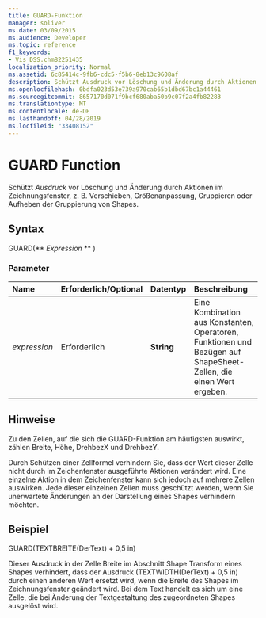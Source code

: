 ```yaml
---
title: GUARD-Funktion
manager: soliver
ms.date: 03/09/2015
ms.audience: Developer
ms.topic: reference
f1_keywords:
- Vis_DSS.chm82251435
localization_priority: Normal
ms.assetid: 6c85414c-9fb6-cdc5-f5b6-8eb13c9608af
description: Schützt Ausdruck vor Löschung und Änderung durch Aktionen im Zeichnungsfenster, z. B. Verschieben, Größenanpassung, Gruppieren oder Aufheben der Gruppierung von Shapes.
ms.openlocfilehash: 0bdfa023d53e739a970cab65b1dbd67bc1a44461
ms.sourcegitcommit: 8657170d071f9bcf680aba50b9c07f2a4fb82283
ms.translationtype: MT
ms.contentlocale: de-DE
ms.lasthandoff: 04/28/2019
ms.locfileid: "33408152"
---
```

# <a name="guard-function"></a>GUARD Function

Schützt  *Ausdruck*  vor Löschung und Änderung durch Aktionen im Zeichnungsfenster, z. B. Verschieben, Größenanpassung, Gruppieren oder Aufheben der Gruppierung von Shapes. 
  
## <a name="syntax"></a>Syntax

GUARD(** *Expression* ** ) 
  
### <a name="parameters"></a>Parameter

|**Name**|**Erforderlich/Optional**|**Datentyp**|**Beschreibung**|
|:-----|:-----|:-----|:-----|
| _expression_ <br/> |Erforderlich  <br/> |**String** <br/> |Eine Kombination aus Konstanten, Operatoren, Funktionen und Bezügen auf ShapeSheet-Zellen, die einen Wert ergeben.  <br/> |
   
## <a name="remarks"></a>Hinweise

Zu den Zellen, auf die sich die GUARD-Funktion am häufigsten auswirkt, zählen Breite, Höhe, DrehbezX und DrehbezY. 
  
Durch Schützen einer Zellformel verhindern Sie, dass der Wert dieser Zelle nicht durch im Zeichenfenster ausgeführte Aktionen verändert wird. Eine einzelne Aktion in dem Zeichenfenster kann sich jedoch auf mehrere Zellen auswirken. Jede dieser einzelnen Zellen muss geschützt werden, wenn Sie unerwartete Änderungen an der Darstellung eines Shapes verhindern möchten. 
  
## <a name="example"></a>Beispiel

GUARD(TEXTBREITE(DerText) + 0,5 in) 
  
Dieser Ausdruck in der Zelle Breite im Abschnitt Shape Transform eines Shapes verhindert, dass der Ausdruck (TEXTWIDTH(DerText) + 0,5 in) durch einen anderen Wert ersetzt wird, wenn die Breite des Shapes im Zeichnungsfenster geändert wird. Bei dem Text handelt es sich um eine Zelle, die bei Änderung der Textgestaltung des zugeordneten Shapes ausgelöst wird. 
  

